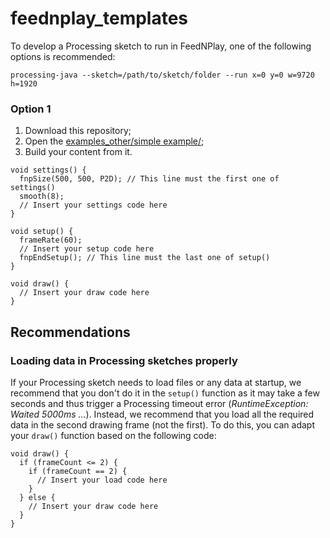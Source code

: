 # feednplay_templates



To develop a Processing sketch to run in FeedNPlay, one of the following options is recommended:

```console
processing-java --sketch=/path/to/sketch/folder --run x=0 y=0 w=9720 h=1920
```

### Option 1

1. Download this repository;
2. Open the [examples_other/simple example/](/examples_other/basic_sketch);
3. Build your content from it.

```processing
void settings() {
  fnpSize(500, 500, P2D); // This line must the first one of settings()
  smooth(8);
  // Insert your settings code here
}

void setup() {
  frameRate(60);
  // Insert your setup code here
  fnpEndSetup(); // This line must the last one of setup()
}

void draw() {
  // Insert your draw code here
}
```

## Recommendations

### Loading data in Processing sketches properly

If your Processing sketch needs to load files or any data at startup, we recommend that you don't do it in the `setup()` function as it may take a few seconds and thus trigger a Processing timeout error (_RuntimeException: Waited 5000ms …_). Instead, we recommend that you load all the required data in the second drawing frame (not the first). To do this, you can adapt your `draw()` function based on the following code:

```processing
void draw() {
  if (frameCount <= 2) {
    if (frameCount == 2) {
      // Insert your load code here
    }
  } else {
    // Insert your draw code here
  }
}
```
